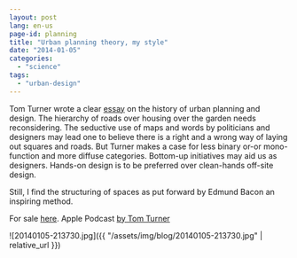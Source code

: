 ```yaml
---
layout: post
lang: en-us
page-id: planning
title: "Urban planning theory, my style"
date: "2014-01-05"
categories:
  - "science"
tags:
  - "urban-design"
---
```


Tom Turner wrote a clear [essay](https://www.gardenvisit.com/history_theory/library_online_ebooks/architecture_city_as_landscape) on the history of urban planning and design.
The hierarchy of roads over housing over the garden needs reconsidering. The seductive
use of maps and words by politicians and designers may lead one to believe there is a
right and a wrong way of laying out squares and roads. But Turner makes a case for less
binary or-or mono-function and more diffuse categories. Bottom-up initiatives may aid us
as designers. Hands-on design is to be preferred over clean-hands off-site design.

Still, I find the structuring of spaces as put forward by Edmund Bacon an
inspiring method.

For sale [here](https://www.taylorfrancis.com/books/mono/10.4324/9781315024868/city-landscape-tom-turner).
Apple Podcast <a href="https://podcasts.apple.com/us/podcast/city-as-landscape-architecture/id1492008414">by Tom Turner</a>

![20140105-213730.jpg]({{ "/assets/img/blog/20140105-213730.jpg" | relative_url }})
